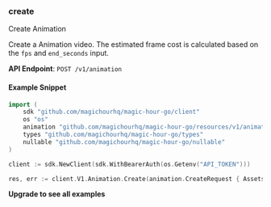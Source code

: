 
### create <a name="create"></a>
Create Animation

Create a Animation video. The estimated frame cost is calculated based on the `fps` and `end_seconds` input.

**API Endpoint**: `POST /v1/animation`

#### Example Snippet

```go
import (
	sdk "github.com/magichourhq/magic-hour-go/client"
	os "os"
	animation "github.com/magichourhq/magic-hour-go/resources/v1/animation"
	types "github.com/magichourhq/magic-hour-go/types"
	nullable "github.com/magichourhq/magic-hour-go/nullable"
)

client := sdk.NewClient(sdk.WithBearerAuth(os.Getenv("API_TOKEN")))

res, err := client.V1.Animation.Create(animation.CreateRequest { Assets: types.PostV1AnimationBodyAssets { AudioSource: types.PostV1AnimationBodyAssetsAudioSourceEnumFile }, EndSeconds: 15, Fps: 12, Height: 960, Style: types.PostV1AnimationBodyStyle { ArtStyle: types.PostV1AnimationBodyStyleArtStyleEnumPainterlyIllustration, CameraEffect: types.PostV1AnimationBodyStyleCameraEffectEnumAccelerate, Prompt: nullable.NewValue("Cyberpunk city"), PromptType: types.PostV1AnimationBodyStylePromptTypeEnumAiChoose, TransitionSpeed: 5 }, Width: 512 })
```

**Upgrade to see all examples**
